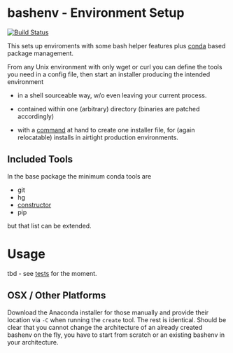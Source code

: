 # bashenv - Environment Setup

[![Build Status](https://travis-ci.org/axiros/bashenv.svg?branch=master)](https://travis-ci.org/axiros/bashenv)

This sets up enviroments with some bash helper features plus [conda](https://anaconda.org/)
based package management.

From any Unix environment with only wget or curl you can define the tools you
need in a config file, then start an installer producing the intended environment

- in a shell sourceable way, w/o even leaving your current process.

- contained within one (arbitrary) directory (binaries are patched accordingly)

- with a [command][constructor] at hand to create one installer file,
  for (again relocatable) installs in airtight production environments.


## Included Tools

In the base package the minimum conda tools are

- git
- hg
- [constructor][constructor]
- pip

but that list can be extended.


# Usage

tbd - see [tests](tests/controller.sh) for the moment.

## OSX / Other Platforms

Download the Anaconda installer for those manually and provide their location via `-C` when running the `create` tool.
The rest is identical. Should be clear that you cannot change the architecture of an already created bashenv on the fly, you have to start from scratch or an existing bashenv in your architecture.




[constructor]: https://tech.zegami.com/conda-constructor-tutorial-make-your-python-code-easy-to-install-cross-platform-f0c1f3096ae4 
